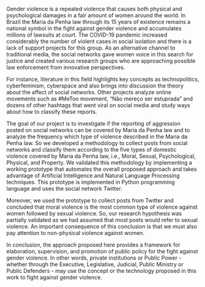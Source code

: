 Gender violence is a repeated violence that causes both physical and psychological damages in a fair amount of women around the world. In Brazil the Maria da Penha law through its 15 years of existence remains a national symbol in the fight against gender violence and accumulates millions of lawsuits at court. The COVID-19 pandemic increased considerably the number of violent cases in social isolation and there is a lack of support projects for this group. As an alternative channel to traditional media, the social networks gave women voice in this search for justice and created various research groups who are approaching possible law enforcement from innovative perspectives.

For instance, literature in this field highlights key concepts as technopolitics, cyberfeminism, cyberspace and also brings into discussion the theory about the affect of social networks. Other projects analyze online movements such as #MeToo movement, “Não mereço ser estuprada” and dozens of other hashtags that went viral on social media and study ways about how to classify these reports.

The goal of our project is to investigate if the reporting of aggression posted on social networks can be covered by Maria da Penha law and to analyze the frequency which type of violence described in the Maria da Penha law. So we developed a methodology to collect posts from social networks and classify them according to the five types of domestic violence covered by Maria da Penha law, i.e., Moral, Sexual, Psychological, Physical, and Property. We validated this methodology by implementing a working prototype that automates the overall proposed approach and takes advantage of Artificial Intelligence and Natural Language Processing techniques. This prototype is implemented in Python programming language and uses the social network Twitter.

Moreover, we used the prototype to collect posts from Twitter and concluded that moral violence is the most common type of violence against women followed by sexual violence. So, our research hypothesis was partially validated as we had assumed that most posts would refer to sexual violence. An important consequence of this conclusion is that we must also pay attention to non-physical violence against women.

In conclusion, the approach proposed here provides a framework for elaboration, supervision, and promotion of public policy for the fight against gender violence. In other words, private institutions or Public Power - whether through the Executive, Legislative, Judicial, Public Ministry or Public Defenders - may use the concept or the technology proposed in this work to fight against gender violence.

